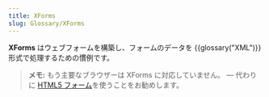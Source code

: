 ```yaml
---
title: XForms
slug: Glossary/XForms
---
```

**XForms** はウェブフォームを構築し、フォームのデータを {{glossary("XML")}} 形式で処理するための慣例です。

> **メモ:** もう主要なブラウザーは XForms に対応していません。 — 代わりに [HTML5 フォーム](/ja/docs/Learn/Forms)を使うことをお勧めします。
